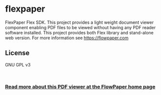 # flexpaper
FlexPaper Flex SDK. This project provides a light weight document viewer component enabling PDF files to be viewed without having any PDF reader software installed. This project provides both Flex library and stand-alone web version. For more information see https://flowpaper.com

License
-------------------
GNU GPL v3

<br/>

<h3><a href="http://flowpaper.com/">Read more about this PDF viewer at the FlowPaper home page</a></h3>
